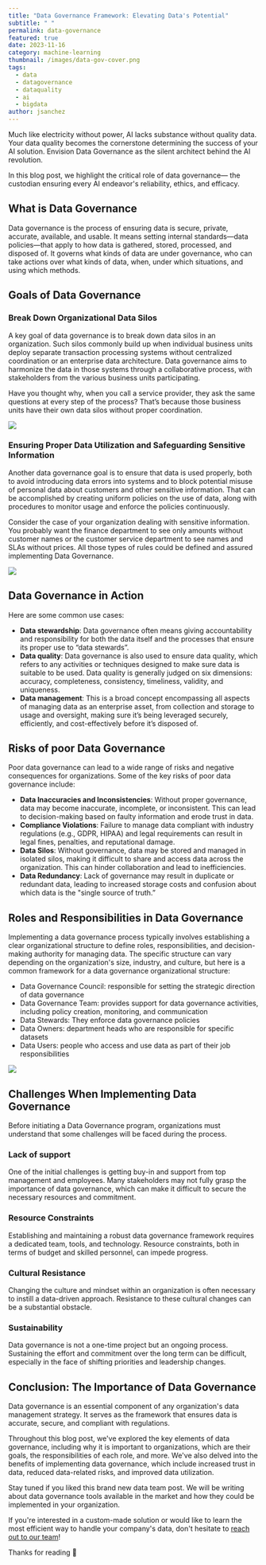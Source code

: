 ```yaml
---
title: "Data Governance Framework: Elevating Data's Potential"
subtitle: " "
permalink: data-governance
featured: true
date: 2023-11-16
category: machine-learning
thumbnail: /images/data-gov-cover.png
tags:
  - data
  - datagovernance
  - dataquality
  - ai
  - bigdata
author: jsanchez
---
```

Much like electricity without power, AI lacks substance without quality data. Your data quality becomes the cornerstone determining the success of your AI solution. Envision Data Governance as the silent architect behind the AI revolution.

In this blog post, we highlight the critical role of data governance— the custodian ensuring every AI endeavor's reliability, ethics, and efficacy.

## What is Data Governance

Data governance is the process of ensuring data is secure, private, accurate, available, and usable. It means setting internal standards—data policies—that apply to how data is gathered, stored, processed, and disposed of. It governs what kinds of data are under governance, who can take actions over what kinds of data, when, under which situations, and using which methods.

## Goals of Data Governance

### **Break Down Organizational Data Silos**

A key goal of data governance is to break down data silos in an organization. Such silos commonly build up when individual business units deploy separate transaction processing systems without centralized coordination or an enterprise data architecture. Data governance aims to harmonize the data in those systems through a collaborative process, with stakeholders from the various business units participating.

Have you thought why, when you call a service provider, they ask the same questions at every step of the process? That’s because those business units have their own data silos without proper coordination.

![](/images/data-silos.png)

### **Ensuring Proper Data Utilization and Safeguarding Sensitive Information**

Another data governance goal is to ensure that data is used properly, both to avoid introducing data errors into systems and to block potential misuse of personal data about customers and other sensitive information. That can be accomplished by creating uniform policies on the use of data, along with procedures to monitor usage and enforce the policies continuously.

Consider the case of your organization dealing with sensitive information. You probably want the finance department to see only amounts without customer names or the customer service department to see names and SLAs without prices. All those types of rules could be defined and assured implementing Data Governance.

![](/images/dynamic-data-masking.png)

## Data Governance in Action

Here are some common use cases:

* **Data stewardship**: Data governance often means giving accountability and responsibility for both the data itself and the processes that ensure its proper use to “data stewards”.
* **Data quality**: Data governance is also used to ensure data quality, which refers to any activities or techniques designed to make sure data is suitable to be used. Data quality is generally judged on six dimensions: accuracy, completeness, consistency, timeliness, validity, and uniqueness.
* **Data management**: This is a broad concept encompassing all aspects of managing data as an enterprise asset, from collection and storage to usage and oversight, making sure it’s being leveraged securely, efficiently, and cost-effectively before it’s disposed of.

## Risks of poor Data Governance

Poor data governance can lead to a wide range of risks and negative consequences for organizations. Some of the key risks of poor data governance include:

* **Data Inaccuracies and Inconsistencies**: Without proper governance, data may become inaccurate, incomplete, or inconsistent. This can lead to decision-making based on faulty information and erode trust in data.
* **Compliance Violations**: Failure to manage data compliant with industry regulations (e.g., GDPR, HIPAA) and legal requirements can result in legal fines, penalties, and reputational damage.
* **Data Silos**: Without governance, data may be stored and managed in isolated silos, making it difficult to share and access data across the organization. This can hinder collaboration and lead to inefficiencies.
* **Data Redundancy**: Lack of governance may result in duplicate or redundant data, leading to increased storage costs and confusion about which data is the "single source of truth.”

## Roles and Responsibilities in Data Governance

Implementing a data governance process typically involves establishing a clear organizational structure to define roles, responsibilities, and decision-making authority for managing data. The specific structure can vary depending on the organization's size, industry, and culture, but here is a common framework for a data governance organizational structure:

* Data Governance Council: responsible for setting the strategic direction of data governance
* Data Governance Team: provides support for data governance activities, including policy creation, monitoring, and communication
* Data Stewards: They enforce data governance policies
* Data Owners: department heads who are responsible for specific datasets
* Data Users: people who access and use data as part of their job responsibilities

![](/images/data-governance.png)

## Challenges When Implementing Data Governance

Before initiating a Data Governance program, organizations must understand that some challenges will be faced during the process.

### **Lack of support**

One of the initial challenges is getting buy-in and support from top management and employees. Many stakeholders may not fully grasp the importance of data governance, which can make it difficult to secure the necessary resources and commitment.

### **Resource Constraints**

Establishing and maintaining a robust data governance framework requires a dedicated team, tools, and technology. Resource constraints, both in terms of budget and skilled personnel, can impede progress.

### **Cultural Resistance**

Changing the culture and mindset within an organization is often necessary to instill a data-driven approach. Resistance to these cultural changes can be a substantial obstacle.

### **Sustainability**

Data governance is not a one-time project but an ongoing process. Sustaining the effort and commitment over the long term can be difficult, especially in the face of shifting priorities and leadership changes.

## Conclusion: The Importance of Data Governance

Data governance is an essential component of any organization's data management strategy. It serves as the framework that ensures data is accurate, secure, and compliant with regulations.

Throughout this blog post, we've explored the key elements of data governance, including why it is important to organizations, which are their goals, the responsibilities of each role, and more. We've also delved into the benefits of implementing data governance, which include increased trust in data, reduced data-related risks, and improved data utilization.

Stay tuned if you liked this brand new data team post. We will be writing about data governance tools available in the market and how they could be implemented in your organization.

If you're interested in a custom-made solution or would like to learn the most efficient way to handle your company's data, don't hesitate to [reach out to our team](https://form.typeform.com/to/D1PhDJIR)!

Thanks for reading 🙂